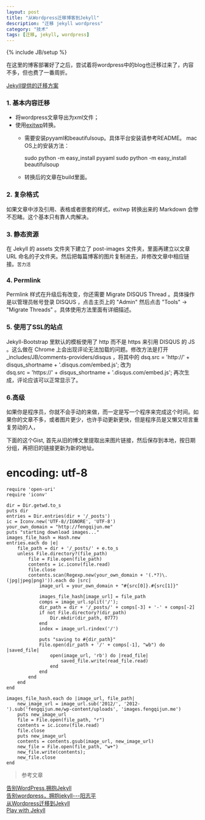 ```yaml
---
layout: post
title: "从Wordpress迁移博客到Jekyll"
description: "迁移 jekyll wordpress"
category: "技术"
tags: [迁移, jekyll, wordpress]
---
```

<link href="http://kevinburke.bitbucket.org/markdowncss/markdown.css" rel="stylesheet"></link>


{% include JB/setup %}
<!--
  -->


在这里的博客部署好了之后，尝试着将wordpress中的blog也迁移过来了，内容不多，但也费了一番周折。

[Jekyll提供的迁移方案](https://github.com/mojombo/jekyll/wiki/blog-migrations)


### 1. 基本内容迁移

+ 将wordpress文章导出为xml文件；
+ 使用[exitwp](https://github.com/thomasf/exitwp)转换。
    + 需要安装pyyaml和beautifulsoup。具体平台安装请参考README。
    mac OS上的安装方法：

        sudo python -m easy_install pyyaml
        sudo python -m easy_install beautifulsoup
   + 转换后的文章在build里面。

 <!--break-->

### 2. 复杂格式
如果文章中涉及引用、表格或者嵌套的样式，exitwp 转换出来的 Markdown 会惨不忍睹。这个基本只有靠人肉解决。

### 3. 静态资源
在 Jekyll 的 assets 文件夹下建立了 post-images 文件夹，里面再建立以文章 URL 命名的子文件夹。然后把每篇博客的图片复制进去，并修改文章中相应链接。`苦力活`


### 4. Permlink
 Permlink 样式在升级后有改变，你还需要 Migrate DISQUS Thread 。具体操作是以管理员帐号登录 DISQUS ，点击主页上的 "Admin" 然后点击 "Tools" -> "Migrate Threads" 。具体使用方法里面有详细描述。

### 5. 使用了SSL的站点
Jekyll-Bootstrap 里默认的模板使用了 http 而不是 https 来引用 DISQUS 的 JS 。这么做在 Chrome 上会出现评论无法加载的问题。修改方法是打开 _includes/JB/comments-providers/disqus ，将其中的
    dsq.src = 'http://' + disqus_shortname + '.disqus.com/embed.js';
改为                           </br>
    dsq.src = 'https://' + disqus_shortname + '.disqus.com/embed.js';
再次生成，评论应该可以正常显示了。

### 6.高级
如果你是程序员，你就不会手动的来做，而一定是写一个程序来完成这个时间。如果你的文章不多，或者图片更少，也许手动更新更快，但是程序员是又懒又坦言重复劳动的人，

下面的这个Gist, 首先从旧的博文里提取出来图片链接，然后保存到本地，按日期分组，再把旧的链接更新为新的地址。

# encoding: utf-8

	require 'open-uri'
	require 'iconv'

	dir = Dir.getwd.to_s
	puts dir
	entries = Dir.entries(dir + '/_posts')
	ic = Iconv.new('UTF-8//IGNORE', 'UTF-8')
	your_own_domain = "http://fengqijun.me"
	puts "starting download images..."
	images_file_hash = Hash.new
	entries.each do |e|
		file_path = dir + '/_posts/' + e.to_s
		unless File.directory?(file_path)
			file = File.open(file_path)
			contents = ic.iconv(file.read)
			file.close
			contents.scan(Regexp.new(your_own_domain + '(.*?)\.(jpg|jpeg|png)')).each do |src|
				image_url = your_own_domain + "#{src[0]}.#{src[1]}"

				images_file_hash[image_url] = file_path
				comps = image_url.split('/');
				dir_path = dir + '/_posts/' + comps[-3] + '-' + comps[-2]
				if not File.directory?(dir_path)
					Dir.mkdir(dir_path, 0777)
				end
				index = image_url.rindex('/')

				puts "saving to #{dir_path}"
				File.open(dir_path + '/' + comps[-1], "wb") do |saved_file|
					open(image_url, 'rb') do |read_file|
						saved_file.write(read_file.read)
					end
				end
			end
		end
	end

	images_file_hash.each do |image_url, file_path|
		new_image_url = image_url.sub('2012/', '2012-').sub('fengqijun.me/wp-content/uploads', 'images.fengqijun.me')
		puts new_image_url
		file = File.open(file_path, "r")
		contents = ic.iconv(file.read)
		file.close
		puts new_image_url
		contents = contents.gsub(image_url, new_image_url)
		new_file = File.open(file_path, "w+")
		new_file.write(contents);
		new_file.close
	end



> 参考文章
>
[告别WordPress,拥抱Jekyll](https://idndx.com/2013/01/19/migrated-from-wordpress-to-jekyll/)</br>
[告别wordpress，拥抱jekyll---阳志平](http://www.yangzhiping.com/tech/wordpress-to-jekyll.html)
</br>
[从Wordpress迁移到Jekyll](http://fengqijun.me/blog/2012/11/17/move-from-wordpress-to-jekyll)
</br>
[Play with Jekyll](http://blog.skydark.info/programming/2012/03/23/play-with-jekyll/)

